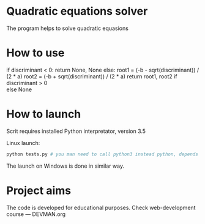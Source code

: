 # Quadratic equations solver
The program helps to solve quadratic equasions

# How to use
 if discriminant < 0:
        return None, None
    else:
        root1 = (-b - sqrt(discriminant)) / (2 * a)
        root2 = (-b + sqrt(discriminant)) / (2 * a)
        return root1, root2 if discriminant > 0 \
    else None

# How to launch

Scrit requires installed Python interpretator, version 3.5

Linux launch:

```bash
python tests.py # you man need to call python3 instead python, depends on one's operating system settings
```

The launch on Windows is done in similar way.

# Project aims

The code is developed for educational purposes. Check web-development course ― DEVMAN.org
